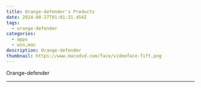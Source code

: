 ```yaml
---
title: Orange-defender's Products
date: 2024-08-27T01:01:31.454Z
tags: 
  - orange-defender
categories: 
  - apps
  - win,mac
description: Orange-defender
thumbnail: https://www.macxdvd.com/face/videoface-fift.png
---
```


Orange-defender

<!--__INIT__BEGIN__TAG__PRODUCTS__LIST__-->
<!--__INIT__END__TAG__PRODUCTS__LIST__-->

<!--__INIT__BEGIN__TAG__FEED_PRODUCTS__LIST__-->
<!--__INIT__END__TAG__FEED_PRODUCTS__LIST__-->


<hr>



